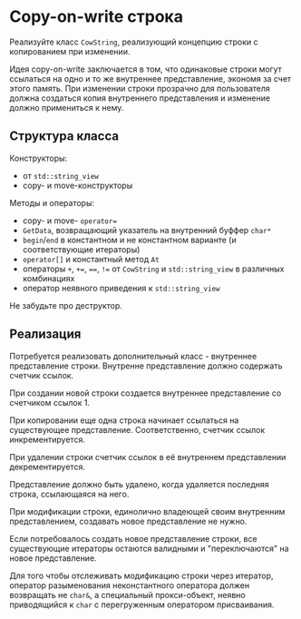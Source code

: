 # Copy-on-write строка

Реализуйте класс `CowString`, реализующий концепцию строки с копированием при изменении.

Идея copy-on-write заключается в том, что одинаковые строки могут ссылаться на одно и то же
внутреннее представление, экономя за счет этого память. При изменении строки прозрачно для
пользователя должна создаться копия внутреннего представления и изменение должно примениться к нему.

## Структура класса

Конструкторы:
- от `std::string_view`
- copy- и move-конструкторы

Методы и операторы:
- copy- и move- `operator=`
- `GetData`, возвращающий указатель на внутренний буффер `char*`
- `begin`/`end` в константном и не константном варианте (и соответствующие итераторы)
- `operator[]` и константный метод `At`
- операторы `+`, `+=`, `==`, `!=` от `CowString` и `std::string_view` в различных комбинациях
- оператор неявного приведения к `std::string_view`

Не забудьте про деструктор.

## Реализация

Потребуется реализовать дополнительный класс - внутреннее представление строки.
Внутренне представление должно содержать счетчик ссылок.

При создании новой строки создается внутреннее представление со счетчиком ссылок 1.

При копировании еще одна строка начинает ссылаться на существующее представление.
Соответственно, счетчик ссылок инкрементируется.

При удалении строки счетчик ссылок в её внутреннем представлении декрементируется.

Представление должно быть удалено, когда удаляется последняя строка, ссылающаяся на него.

При модификации строки, единолично владеющей своим внутренним представлением, создавать
новое представление не нужно.

Если потребовалось создать новое представление строки, все существующие итераторы
остаются валидными и "переключаются" на новое представление.

Для того чтобы отслеживать модификацию строки через итератор, оператор разыменования
неконстантного оператора должен возвращать не `char&`, а специальный прокси-объект, неявно
приводящийся к `char` с перегруженным оператором присваивания.
